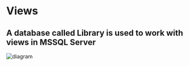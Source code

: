 # Views

## A database called Library is used to work with views in MSSQL Server 

![diagram](https://user-images.githubusercontent.com/30021708/134694578-80195920-7f78-4ae7-8c21-77926ca62c04.PNG)
